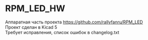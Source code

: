 # RPM_LED_HW
Аппаратная часть проекта https://github.com/rallyfanru/RPM_LED  
Проект сделан в Kicad 5  
Требует исправления, список ошибок в changelog.txt

